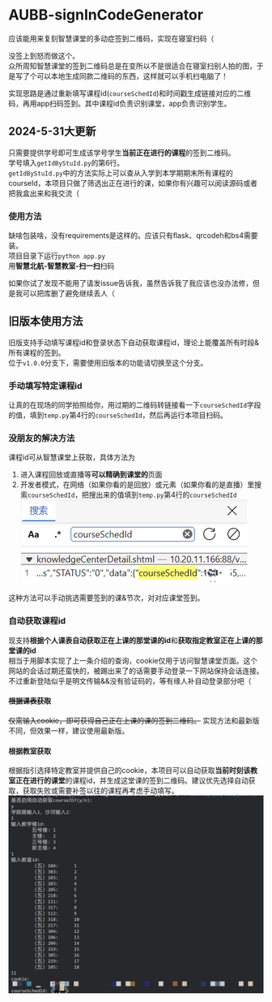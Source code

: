 # AUBB-signInCodeGenerator
应该能用来复刻智慧课堂的多动症签到二维码，实现在寝室扫码（

没签上到怒而做这个。        
众所周知智慧课堂的签到二维码总是在变所以不是很适合在寝室扫别人拍的图，于是写了个可以本地生成同款二维码的东西，这样就可以手机扫电脑了！         

实现思路是通过重新填写课程id(`courseSchedId`)和时间戳生成链接对应的二维码，再用app扫码签到。其中课程id负责识别课堂，app负责识别学生。        



## 2024-5-31大更新
只需要提供学号即可生成该学号学生**当前正在进行的课程**的签到二维码。      
学号填入`getIdByStuId.py`的第6行。        
`getIdByStuId.py`中的方法实际上可以查从入学到本学期期末所有课程的courseId，本项目只做了筛选出正在进行的课，如果你有兴趣可以阅读源码或者把我盒出来和我交流（      


### 使用方法
缺啥包装啥，没有requirements是这样的。应该只有flask、qrcodeh和bs4需要装。  
项目目录下运行`python app.py`     
用**智慧北航-智慧教室-扫一扫**扫码       

如果你试了发现不能用了请发issue告诉我，虽然告诉我了我应该也没办法修，但是我可以把库删了避免继续丢人（  



## 旧版本使用方法
旧版支持手动填写课程id和登录状态下自动获取课程id，理论上能覆盖所有时段&所有课程的签到。          
位于`v1.0.0`分支下，需要使用旧版本的功能请切换至这个分支。        

### 手动填写特定课程id
让真的在现场的同学拍照给你，用过期的二维码转链接看一下`courseSchedId`字段的值，填到`temp.py`第4行的`courseSchedId`，然后再运行本项目扫码。

### 没朋友的解决方法
课程id可从智慧课堂上获取，具体方法为           
1. 进入课程回放或直播等**可以精确到课堂的**页面
2. 开发者模式，在网络（如果你看的是回放）或元素（如果你看的是直播）里搜索`courseSchedId`，把搜出来的值填到`temp.py`第4行的`courseSchedId`
![](static/images/1.png)   

这种方法可以手动挑选需要签到的课&节次，对对应课堂签到。

### 自动获取课程id

现支持**根据个人课表自动获取正在上课的那堂课的id**和**获取指定教室正在上课的那堂课的id**           
相当于用脚本实现了上一条介绍的查询，cookie仅用于访问智慧课堂页面。这个网站的会话过期还蛮快的，被踢出来了的话需要手动登录一下网站保持会话连接。不过重新登陆似乎是明文传输&&没有验证码的，等有缘人补自动登录部分吧（

#### ~~根据课表获取~~
~~仅需输入cookie，即可获得自己正在上课的课的签到二维码。~~
实现方法和最新版不同，但效果一样，建议使用最新版。

#### 根据教室获取
根据指引选择特定教室并提供自己的cookie，本项目可以自动获取**当前时刻该教室正在进行的课堂**的课程id，并生成这堂课的签到二维码。建议优先选择自动获取，获取失败或需要补签以往的课程再考虑手动填写。    
![](static/images/2.png)        

               

